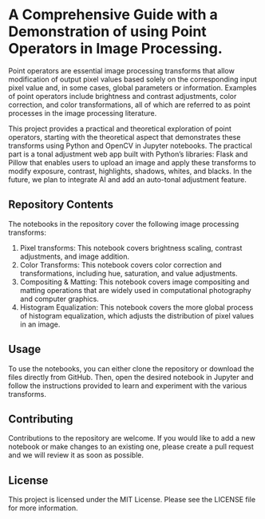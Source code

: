 # A Comprehensive Guide with a Demonstration of using Point Operators in Image Processing.

Point operators are essential image processing transforms that allow modification of output pixel values based solely on the corresponding input pixel value and, in some cases, global parameters or information. Examples of point operators include brightness and contrast adjustments, color correction, and color transformations, all of which are referred to as point processes in the image processing literature.

This project provides a practical and theoretical exploration of point operators, starting with the theoretical aspect that demonstrates these transforms using Python and OpenCV in Jupyter notebooks. The practical part is a tonal adjustment web app built with Python’s libraries: Flask and Pillow that enables users to upload an image and apply these transforms to modify exposure, contrast, highlights, shadows, whites, and blacks. In the future, we plan to integrate AI and add an auto-tonal adjustment feature.

## Repository Contents

The notebooks in the repository cover the following image processing transforms:
1. Pixel transforms: This notebook covers brightness scaling, contrast adjustments, and image addition.
2. Color Transforms: This notebook covers color correction and transformations, including hue, saturation, and value adjustments.
3. Compositing & Matting: This notebook covers image compositing and matting operations that are widely used in computational photography and computer graphics.
4. Histogram Equalization: This notebook covers the more global process of histogram equalization, which adjusts the distribution of pixel values in an image.

## Usage
To use the notebooks, you can either clone the repository or download the files directly from GitHub. Then, open the desired notebook in Jupyter and follow the instructions provided to learn and experiment with the various transforms.

## Contributing
Contributions to the repository are welcome. If you would like to add a new notebook or make changes to an existing one, please create a pull request and we will review it as soon as possible.

## License
This project is licensed under the MIT License. Please see the LICENSE file for more information.
